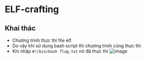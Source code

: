 # ELF-crafting
## Khai thác
- Chương trình thực thi file elf.
- Do vậy khi sử dụng bash script thì chương trình cũng thực thi
- Khi nhập `#!/bin/bash flag.txt` nó đã thực thi
![image](https://github.com/wan-hyhty/CTFs_competition/assets/111769169/1410c978-ff5b-40fc-8115-e84ee25540db)
